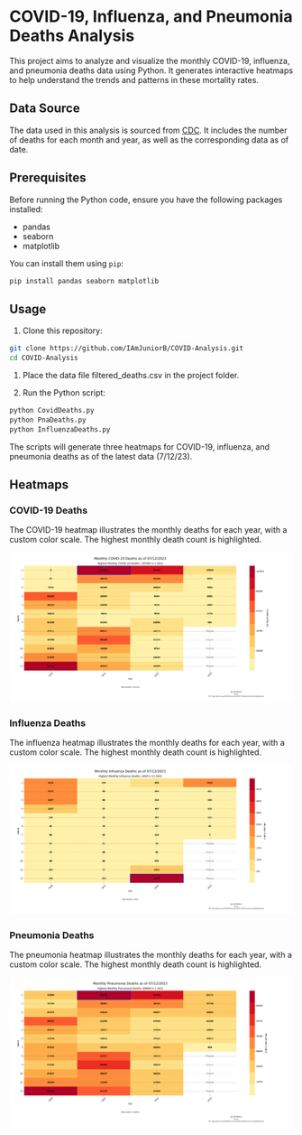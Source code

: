 # COVID-19, Influenza, and Pneumonia Deaths Analysis

This project aims to analyze and visualize the monthly COVID-19, influenza, and pneumonia deaths data using Python. It generates interactive heatmaps to help understand the trends and patterns in these mortality rates.

## Data Source

The data used in this analysis is sourced from [CDC](https://data.cdc.gov/NCHS/Provisional-COVID-19-Deaths-by-Sex-and-Age/9bhg-hcku). It includes the number of deaths for each month and year, as well as the corresponding data as of date.

## Prerequisites

Before running the Python code, ensure you have the following packages installed:

- pandas
- seaborn
- matplotlib

You can install them using `pip`:

```bash
pip install pandas seaborn matplotlib
```

## Usage

1. Clone this repository:

```bash
git clone https://github.com/IAmJuniorB/COVID-Analysis.git
cd COVID-Analysis
```
1. Place the data file filtered_deaths.csv in the project folder.

2. Run the Python script:

```bash
python CovidDeaths.py
python PnaDeaths.py
python InfluenzaDeaths.py
```

The scripts will generate three heatmaps for COVID-19, influenza, and pneumonia deaths as of the latest data (7/12/23).

## Heatmaps

### COVID-19 Deaths

The COVID-19 heatmap illustrates the monthly deaths for each year, with a custom color scale. The highest monthly death count is highlighted.

![Covid Heatmap](/images/Covid.png)

### Influenza Deaths

The influenza heatmap illustrates the monthly deaths for each year, with a custom color scale. The highest monthly death count is highlighted.

![Influenza Heatmap](/images/Influenza.png)

### Pneumonia Deaths

The pneumonia heatmap illustrates the monthly deaths for each year, with a custom color scale. The highest monthly death count is highlighted.

![Pneumonia Heatmap](/images/Pneumonia.png)

